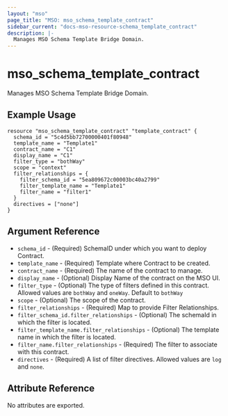 ```yaml
---
layout: "mso"
page_title: "MSO: mso_schema_template_contract"
sidebar_current: "docs-mso-resource-schema_template_contract"
description: |-
  Manages MSO Schema Template Bridge Domain.
---
```


# mso_schema_template_contract #

Manages MSO Schema Template Bridge Domain.

## Example Usage ##

```hcl
resource "mso_schema_template_contract" "template_contract" {
  schema_id = "5c4d5bb72700000401f80948"
  template_name = "Template1"
  contract_name = "C1"
  display_name = "C1"
  filter_type = "bothWay"
  scope = "context"
  filter_relationships = {
    filter_schema_id = "5ea809672c00003bc40a2799"
    filter_template_name = "Template1"
    filter_name = "filter1"
  }
  directives = ["none"]
}
```

## Argument Reference ##

* `schema_id` - (Required) SchemaID under which you want to deploy Contract.
* `template_name` - (Required) Template where Contract to be created.
* `contract_name` - (Required) The name of the contract to manage.
* `display_name` - (Optional) Display Name of the contract on the MSO UI.
* `filter_type` - (Optional) The type of filters defined in this contract. Allowed values are `bothWay` and `oneWay`. Default to `bothWay`
* `scope` - (Optional) The scope of the contract.
* `filter_relationships` - (Required) Map to provide Filter Relationships.
* `filter_schema_id.filter_relationships` - (Optional) The schemaId in which the filter is located.
* `filter_template_name.filter_relationships` - (Optional) The template name in which the filter is located.
* `filter_name.filter_relationships` - (Required) The filter to associate with this contract.
* `directives` - (Required) A list of filter directives. Allowed values are `log` and `none`.

## Attribute Reference ##

No attributes are exported.
